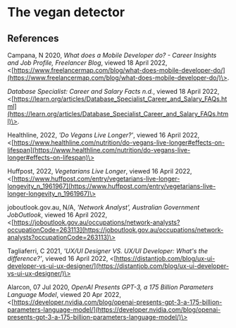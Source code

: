 # The vegan detector

## References

Campana, N 2020, _What does a Mobile Developer do? - Career Insights and Job Profile, Freelancer Blog_, viewed 18 April 2022, \<[https://www.freelancermap.com/blog/what-does-mobile-developer-do/](https://www.freelancermap.com/blog/what-does-mobile-developer-do/)\>.

_Database Specialist: Career and Salary Facts n.d._, viewed 18 April 2022, \<[https://learn.org/articles/Database_Specialist_Career_and_Salary_FAQs.html](https://learn.org/articles/Database_Specialist_Career_and_Salary_FAQs.html)\>. 

Healthline, 2022, _'Do Vegans Live Longer?'_, viewed 16 April 2022, \<[https://www.healthline.com/nutrition/do-vegans-live-longer#effects-on-lifespan](https://www.healthline.com/nutrition/do-vegans-live-longer#effects-on-lifespan)\> 

Huffpost, 2022, _Vegetarians Live Longer_, viewed 16 April 2022, \<[https://www.huffpost.com/entry/vegetarians-live-longer-longevity_n_1961967](https://www.huffpost.com/entry/vegetarians-live-longer-longevity_n_1961967)\> 

joboutlook.gov.au, N/A, _'Network Analyst', Australian Government JobOutlook_, viewed 16 April 2022, \<[https://joboutlook.gov.au/occupations/network-analysts?occupationCode=263113](https://joboutlook.gov.au/occupations/network-analysts?occupationCode=263113)\> 

Tagliaferri, C 2021, _'UX/UI Designer VS. UX/UI Developer: What's the difference?'_, viewed 16 April 2022, \<[https://distantjob.com/blog/ux-ui-developer-vs-ui-ux-designer/](https://distantjob.com/blog/ux-ui-developer-vs-ui-ux-designer/)\> 

Alarcon, 07 Jul 2020, _OpenAI Presents GPT-3, a 175 Billion Parameters Language Model_, viewed 20 Apr 2022, \<[https://developer.nvidia.com/blog/openai-presents-gpt-3-a-175-billion-parameters-language-model/](https://developer.nvidia.com/blog/openai-presents-gpt-3-a-175-billion-parameters-language-model/)\> 